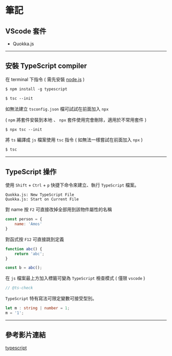 # 筆記
## VScode 套件
- Quokka.js

---

## 安裝 TypeScript compiler
在 terminal 下指令 ( 需先安裝 [node.js](https://nodejs.org/zh-tw/download/) )

```ps
$ npm install -g typescript
```
```ps
$ tsc --init
```

如無法建立 `tsconfig.json` 檔可試試在前面加入 `npx`

( `npm` 將套件安裝到本地 、 `npx` 套件使用完會刪除，適用於不常用套件 )

```ps
$ npx tsc --init
```
將 `ts` 編譯成 `js` 檔案使用 `tsc` 指令 ( 如無法一樣嘗試在前面加入 `npx` )

```ps
$ tsc
```
    
---

## TypeScript 操作

使用 `Shift` + `Ctrl` + `p` 快捷下命令來建立、執行 `TypeScript` 檔案。
```shell
Quokka.js: New TypeScript File
Quokka.js: Start on Current File
```

對 name 按 `F2` 可直接改掉全部用到該物件屬性的名稱

```javaScript
const person = {
    name: 'Amos'
}
```
對函式按 `F12` 可直接跳到定義

```typeScript
function abc() {
    return 'abc';
}

const b = abc();
```

在 `js` 檔案最上方加入標籤可變為 `TypeScript` 檢查模式 ( 僅限 `vscode` )

```ts
// @ts-check
```
`TypeScript` 特有寫法可限定變數可接受型別。

```ts
let m : string | number = 1;
m = '1';
```

---

## 參考影片連結
[typescript](https://www.youtube.com/watch?v=seNBnxXHj9E)


